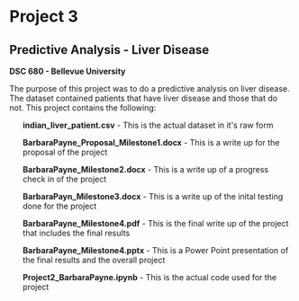 <h1>Project 3</h1>
<h2>Predictive Analysis - Liver Disease</h2>
<b>DSC 680 - Bellevue University</b>

<p>The purpose of this project was to do a predictive analysis on liver disease. The dataset contained patients that have liver disease and those that do not. This project contains the following:
<ul><b>indian_liver_patient.csv</b> - This is the actual dataset in it's raw form</ul>
<ul><b>BarbaraPayne_Proposal_Milestone1.docx</b> - This is a write up for the proposal of the project</ul>
<ul><b>BarbaraPayne_Milestone2.docx</b> - This is a write up of a progress check in of the project</ul>
<ul><b>BarbaraPayn_Milestone3.docx</b> - This is a write up of the inital testing done for the project</ul>
<ul><b>BarbaraPayne_Milestone4.pdf</b> - This is the final write up of the project that includes the final results</ul>
<ul><b>BarbaraPayne_Milestone4.pptx</b> - This is a Power Point presentation of the final results and the overall project</ul>
<ul><b>Project2_BarbaraPayne.ipynb</b> - This is the actual code used for the project</ul>
